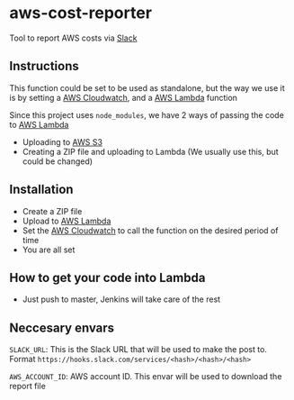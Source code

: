 # aws-cost-reporter

Tool to report AWS costs via [Slack](https://slack.com/)

## Instructions

This function could be set to be used as standalone, but the way we use it is by setting a [AWS Cloudwatch](https://aws.amazon.com/cloudwatch/), and a [AWS Lambda](https://aws.amazon.com/lambda/) function

Since this project uses `node_modules`, we have 2 ways of passing the code to [AWS Lambda](https://aws.amazon.com/lambda/)

- Uploading to [AWS S3](https://aws.amazon.com/s3/)
- Creating a ZIP file and uploading to Lambda (We usually use this, but could be changed)

## Installation

- Create a ZIP file
- Upload to [AWS Lambda](https://aws.amazon.com/lambda/)
- Set the [AWS Cloudwatch](https://aws.amazon.com/cloudwatch/) to call the function on the desired period of time
- You are all set

## How to get your code into Lambda

- Just push to master, Jenkins will take care of the rest

## Neccesary envars

`SLACK_URL`: This is the Slack URL that will be used to make the post to. Format  `https://hooks.slack.com/services/<hash>/<hash>/<hash>`

`AWS_ACCOUNT_ID`: AWS account ID. This envar will be used to download the report file
